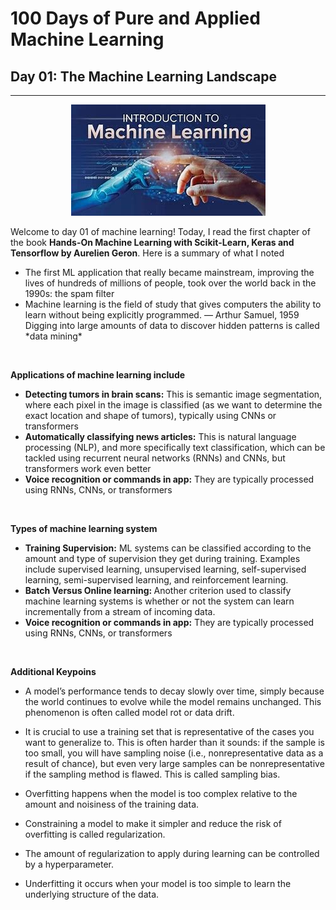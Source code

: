 # 100 Days of Pure and Applied Machine Learning
## Day 01: The Machine Learning Landscape

<hr />

<p align="center">
  <img src="https://github.com/Oyebamiji-Micheal/100-Days-of-Machine-Learning/blob/main/log/day01/images/intro_to_ml.jpg">
</p>

Welcome to day 01 of machine learning! Today, I read the first chapter of the book <strong>Hands-On Machine Learning with Scikit-Learn, Keras and Tensorflow by Aurelien Geron</strong>. Here is a summary of what I noted

<ul>
	<li>
		The first ML application that really became mainstream, improving the lives of hundreds of millions of people, took over the world back in the 1990s: the spam filter
    </li>
	<li>
		Machine learning is the field of study that gives computers the ability to learn without being explicitly programmed. — Arthur Samuel, 1959
	</li>
		Digging into large amounts of data to discover hidden patterns is called *data mining*
	</li>
</ul>

<br />

<strong>Applications of machine learning include</strong>
    <ul>
        <li>
            <strong>Detecting tumors in brain scans:</strong> This is semantic image segmentation, where each pixel in the image is classified (as we want to determine the exact location and shape of tumors), typically using CNNs or transformers
        </li>
        <li>
            <strong>Automatically classifying news articles:</strong> This is natural language processing (NLP), and more specifically text classification, which can be tackled using recurrent neural networks (RNNs) and CNNs, but transformers work even better
        </li>
        <li>
            <strong>Voice recognition or commands in app:</strong> They are typically processed using RNNs, CNNs, or transformers
        </li>
    </ul>
</li>

<br />

<strong>Types of machine learning system</strong>
    <ul>
        <li>
            <strong>Training Supervision:</strong> ML systems can be classified according to the amount and type of supervision they get during training. Examples include supervised learning, unsupervised learning, self-supervised learning, semi-supervised learning, and reinforcement learning.
        </li>
        <li>
            <strong>Batch Versus Online learning: </strong>Another criterion used to classify machine learning systems is whether or not the system can learn incrementally from a stream of incoming data.  
        </li>
        <li>
            <strong>Voice recognition or commands in app:</strong> They are typically processed using RNNs, CNNs, or transformers
        </li>
    </ul>
</li>

<br />

<strong>Additional Keypoins</strong>
- A model’s performance tends to decay slowly over time, simply because the world continues to evolve while the model remains unchanged. This phenomenon is often called model rot or data drift.

- It is crucial to use a training set that is representative of the cases you want to generalize to. This is often harder than it sounds: if the sample is too small, you will have sampling noise (i.e., nonrepresentative data as a result of chance), but even very large samples can be nonrepresentative if the sampling method is flawed. This is called sampling bias.

- Overfitting happens when the model is too complex relative to the amount and noisiness of the training data.

- Constraining a model to make it simpler and reduce the risk of overfitting is called regularization.

- The amount of regularization to apply during learning can be controlled by a hyperparameter.

- Underfitting it occurs when your model is too simple to learn the underlying structure of the data.


